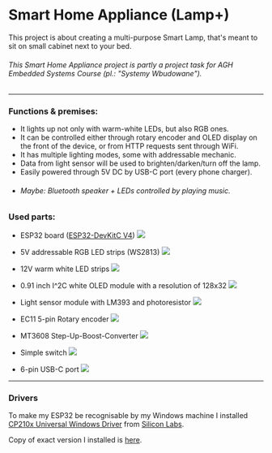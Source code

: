 # Smart Home Appliance (Lamp+)

This project is about creating a multi-purpose Smart Lamp, that's meant to sit on small cabinet next to your bed.


###### This Smart Home Appliance project is partly a project task for AGH Embedded Systems Course (pl.: "Systemy Wbudowane").
___

### Functions & premises:

 - It lights up not only with warm-white LEDs, but also RGB ones. 
 - It can be controlled either through rotary encoder and OLED display on the front of the device, or from HTTP requests sent through WiFi.
 - It has multiple lighting modes, some with addressable mechanic.
 - Data from light sensor will be used to brighten/darken/turn off the lamp.
 - Easily powered through 5V DC by USB-C port (every phone charger).
 - ###### Maybe: Bluetooth speaker + LEDs controlled by playing music.

### Used parts:
 - ESP32 board ([ESP32-DevKitC V4](https://docs.espressif.com/projects/esp-idf/en/latest/esp32/hw-reference/esp32/get-started-devkitc.html))
![](/media/photos/ESP32_01.jpg)

 - 5V addressable RGB LED strips (WS2813)
![](/media/photos/LEDstripA_01.jpg)

 - 12V warm white LED strips
![](/media/photos/LEDstripB_01.jpg)

 - 0.91 inch I^2C white OLED module with a resolution of 128x32
![](/media/photos/OLED_01.jpg)

 - Light sensor module with LM393 and photoresistor
![](/media/photos/LightSensor_01.jpg)

 - EC11 5-pin Rotary encoder
![](/media/photos/RotaryEncoder_01.jpg)

 - MT3608 Step-Up-Boost-Converter
![](/media/photos/StepUp_01.jpg)

 - Simple switch
![](/media/photos/Switch_01.jpg)

 - 6-pin USB-C port
![](/media/photos/USB-C_01.jpg)

___

### Drivers

To make my ESP32 be recognisable by my Windows machine I installed [CP210x Universal Windows Driver](https://www.silabs.com/developers/usb-to-uart-bridge-vcp-drivers) from [Silicon Labs](https://www.silabs.com/).

Copy of exact version I installed is [here](/extra/driver).

